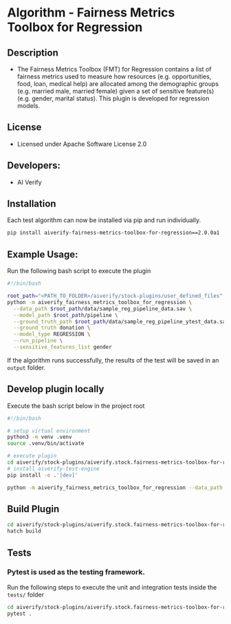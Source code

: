 # Algorithm - Fairness Metrics Toolbox for Regression

## Description
* The Fairness Metrics Toolbox (FMT) for Regression contains a list of fairness metrics used to measure how resources (e.g. opportunities, food, loan, medical help) are allocated among the demographic groups (e.g. married male, married female) given a set of sensitive feature(s) (e.g. gender, marital status). This plugin is developed for regression models.

## License
* Licensed under Apache Software License 2.0

## Developers:
* AI Verify

## Installation

Each test algorithm can now be installed via pip and run individually.

```sh
pip install aiverify-fairness-metrics-toolbox-for-regression==2.0.0a1
```

## Example Usage:

Run the following bash script to execute the plugin

```sh
#!/bin/bash

root_path="<PATH_TO_FOLDER>/aiverify/stock-plugins/user_defined_files"
python -m aiverify_fairness_metrics_toolbox_for_regression \
  --data_path $root_path/data/sample_reg_pipeline_data.sav \
  --model_path $root_path/pipeline \
  --ground_truth_path $root_path/data/sample_reg_pipeline_ytest_data.sav \
  --ground_truth donation \
  --model_type REGRESSION \
  --run_pipeline \
  --sensitive_features_list gender
```

If the algorithm runs successfully, the results of the test will be saved in an `output` folder.

## Develop plugin locally

Execute the bash script below in the project root

```sh
#!/bin/bash

# setup virtual environment
python3 -m venv .venv
source .venv/bin/activate

# execute plugin
cd aiverify/stock-plugins/aiverify.stock.fairness-metrics-toolbox-for-regression/algorithms/fairness_metrics_toolbox_for_regression/
# install aiverify-test-engine 
pip install -e .'[dev]'

python -m aiverify_fairness_metrics_toolbox_for_regression --data_path  <data_path> --model_path <model_path> --ground_truth_path <ground_truth_path> --ground_truth <str> --model_type CLASSIFICATION --run_pipeline --sensitive_features_list <list[str]>
```

## Build Plugin
```sh
cd aiverify/stock-plugins/aiverify.stock.fairness-metrics-toolbox-for-regression/algorithms/fairness_metrics_toolbox_for_regression/
hatch build
```

## Tests
### Pytest is used as the testing framework.
Run the following steps to execute the unit and integration tests inside the `tests/` folder
```sh
cd aiverify/stock-plugins/aiverify.stock.fairness-metrics-toolbox-for-regression/algorithms/fairness_metrics_toolbox_for_regression/
pytest .
```

